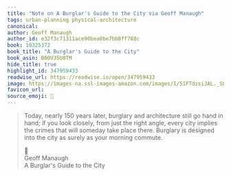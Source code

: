 ```yaml
---
title: "Note on A Burglar's Guide to the City via Geoff Manaugh"
tags: urban-planning physical-architecture
canonical: 
author: Geoff Manaugh
author_id: e32f3c71311ace90bea0be7bb8ff788c
book: 10325372
book_title: "A Burglar's Guide to the City"
book_asin: B00V35U0TM
hide_title: true
highlight_id: 347959433
readwise_url: https://readwise.io/open/347959433
image: https://images-na.ssl-images-amazon.com/images/I/51FTdzsiJAL._SL200_.jpg
favicon_url: 
source_emoji: 📕
---
```


> Today, nearly 150 years later, burglary and architecture still go hand in hand; if you look closely, from just the right angle, every city implies the crimes that will someday take place there. Burglary is designed into the city as surely as your morning commute.
> <div class="quoteback-footer"><div class="quoteback-avatar"><span class="mini-emoji"> 📕</span></div><div class="quoteback-metadata"><div class="metadata-inner"><span style="display:none">FROM:</span><div aria-label="Geoff Manaugh" class="quoteback-author"> Geoff Manaugh</div><div aria-label="A Burglar's Guide to the City" class="quoteback-title"> A Burglar's Guide to the City</div></div></div></div>